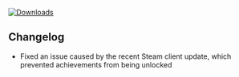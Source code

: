 [![Downloads](https://img.shields.io/github/downloads/probablyraging/steam-game-idler/1.5.21/total?style=for-the-badge&logo=github&color=137eb5)](https://github.com/probablyraging/steam-game-idler/releases/download/1.5.21/Steam.Game.Idler_1.5.21_x64_en-US.msi)

## Changelog
- Fixed an issue caused by the recent Steam client update, which prevented achievements from being unlocked
